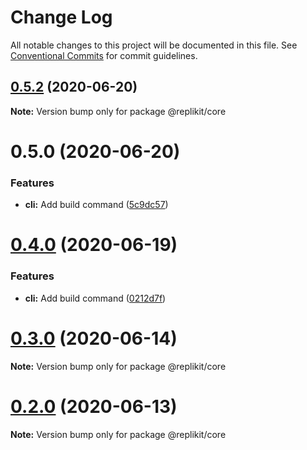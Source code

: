 # Change Log

All notable changes to this project will be documented in this file.
See [Conventional Commits](https://conventionalcommits.org) for commit guidelines.

## [0.5.2](https://github.com/Exeteres/Replikit/compare/v0.5.1...v0.5.2) (2020-06-20)

**Note:** Version bump only for package @replikit/core





# 0.5.0 (2020-06-20)


### Features

* **cli:** Add build command ([5c9dc57](https://github.com/Exeteres/Replikit/commit/5c9dc57b9ac2428f4970096dcfc6ae75b2e4dd27))






# [0.4.0](https://github.com/Exeteres/Replikit/compare/v0.3.0...v0.4.0) (2020-06-19)


### Features

* **cli:** Add build command ([0212d7f](https://github.com/Exeteres/Replikit/commit/0212d7f9c87d517b8cf220be9b32376551c3603b))





# [0.3.0](https://github.com/Exeteres/Replikit/compare/v0.2.0...v0.3.0) (2020-06-14)

**Note:** Version bump only for package @replikit/core





# [0.2.0](https://github.com/Exeteres/Replikit/compare/v0.1.0...v0.2.0) (2020-06-13)

**Note:** Version bump only for package @replikit/core

